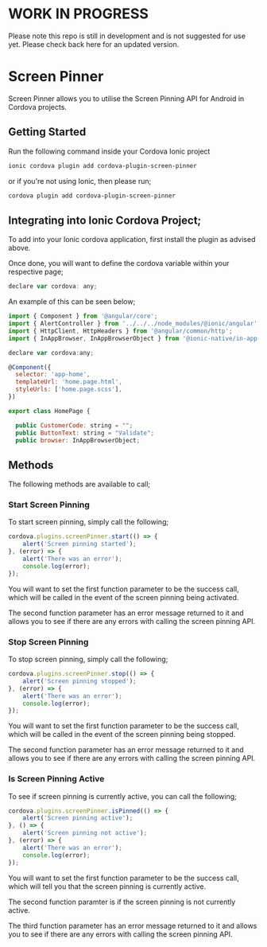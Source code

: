 # WORK IN PROGRESS

Please note this repo is still in development and is not suggested for use yet. Please check back here for an updated version.

# Screen Pinner

Screen Pinner allows you to utilise the Screen Pinning API for Android in Cordova projects.

## Getting Started

Run the following command inside your Cordova Ionic project
```sh
ionic cordova plugin add cordova-plugin-screen-pinner
```
or if you're not using Ionic, then please run;
```sh
cordova plugin add cordova-plugin-screen-pinner
```

## Integrating into Ionic Cordova Project;

To add into your Ionic cordova application, first install the plugin as advised above.

Once done, you will want to define the cordova variable within your respective page;

```javascript
declare var cordova: any;
```

An example of this can be seen below;

```javascript
import { Component } from '@angular/core';
import { AlertController } from '../../../node_modules/@ionic/angular';
import { HttpClient, HttpHeaders } from '@angular/common/http';
import { InAppBrowser, InAppBrowserObject } from '@ionic-native/in-app-browser/ngx';

declare var cordova:any;

@Component({
  selector: 'app-home',
  templateUrl: 'home.page.html',
  styleUrls: ['home.page.scss'],
})

export class HomePage {

  public CustomerCode: string = "";
  public ButtonText: string = "Validate";
  public browser: InAppBrowserObject;
```

## Methods

The following methods are available to call;

### Start Screen Pinning

To start screen pinning, simply call the following;

```javascript
cordova.plugins.screenPinner.start(() => { 
    alert('Screen pinning started'); 
}, (error) => { 
    alert('There was an error'); 
    console.log(error);
});
```

You will want to set the first function parameter to be the success call, which will be called in the event of the screen pinning being activated.

The second function parameter has an error message returned to it and allows you to see if there are any errors with calling the screen pinning API.

### Stop Screen Pinning

To stop screen pinning, simply call the following;

```javascript
cordova.plugins.screenPinner.stop(() => { 
    alert('Screen pinning stopped'); 
}, (error) => { 
    alert('There was an error'); 
    console.log(error);
});
```

You will want to set the first function parameter to be the success call, which will be called in the event of the screen pinning being stopped.

The second function parameter has an error message returned to it and allows you to see if there are any errors with calling the screen pinning API.

### Is Screen Pinning Active

To see if screen pinning is currently active, you can call the following;

```javascript
cordova.plugins.screenPinner.isPinned(() => { 
    alert('Screen pinning active'); 
}, () => { 
    alert('Screen pinning not active'); 
}, (error) => { 
    alert('There was an error'); 
    console.log(error);
});
```

You will want to set the first function parameter to be the success call, which will tell you that the screen pinning is currently active.

The second function paramter is if the screen pinning is not currently active.

The third function parameter has an error message returned to it and allows you to see if there are any errors with calling the screen pinning API.